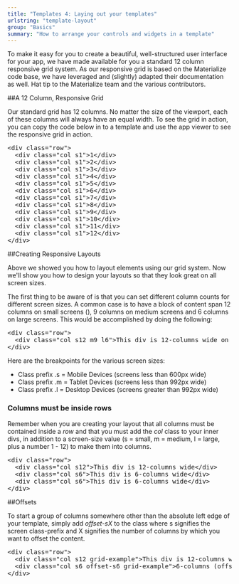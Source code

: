 ```yaml
---
title: "Templates 4: Laying out your templates"
urlstring: "template-layout"
group: "Basics"
summary: "How to arrange your controls and widgets in a template"
---
```




To make it easy for you to create a beautiful, well-structured user interface for your app, we have made available for you a standard 12 column responsive grid system. As our responsive grid is based on the Materialize code base, we have leveraged and (slightly) adapted their documentation as well. Hat tip to the Materialize team and the various contributors.

##A 12 Column, Responsive Grid

Our standard grid has 12 columns. No matter the size of the viewport, each of these columns will always have an equal width. To see the grid in action, you can copy the code below in to a template and use the app viewer to see the responsive grid in action.

<pre>
&lt;div class="row"&gt;
  &lt;div class="col s1"&gt;1&lt;/div&gt;
  &lt;div class="col s1"&gt;2&lt;/div&gt;
  &lt;div class="col s1"&gt;3&lt;/div&gt;
  &lt;div class="col s1"&gt;4&lt;/div&gt;
  &lt;div class="col s1"&gt;5&lt;/div&gt;
  &lt;div class="col s1"&gt;6&lt;/div&gt;
  &lt;div class="col s1"&gt;7&lt;/div&gt;
  &lt;div class="col s1"&gt;8&lt;/div&gt;
  &lt;div class="col s1"&gt;9&lt;/div&gt;
  &lt;div class="col s1"&gt;10&lt;/div&gt;
  &lt;div class="col s1"&gt;11&lt;/div&gt;
  &lt;div class="col s1"&gt;12&lt;/div&gt;
&lt;/div&gt;
</pre>

##Creating Responsive Layouts

Above we showed you how to layout elements using our grid system. Now we'll show you how to design your layouts so that they look great on all screen sizes.

The first thing to be aware of is that you can set different column counts for different screen sizes. A common case is to have a block of content span 12 columns on small screens (), 9 columns on medium screens and 6 columns on large screens. This would be accomplished by doing the following:

<pre>
&lt;div class="row"&gt;
  &lt;div class="col s12 m9 l6"&gt;This div is 12-columns wide on small screens, 9 columns wide on medium screens, and 6 columns wide on large screens.&lt;/div&gt;
&lt;/div&gt;
</pre>

Here are the breakpoints for the various screen sizes:

* Class prefix .s = Mobile Devices (screens less than 600px wide)
* Class prefix .m = Tablet Devices (screens less than 992px wide)
* Class prefix .l = Desktop Devices (screens greater than 992px wide)

### Columns must be inside rows
Remember when you are creating your layout that all columns must be contained inside a _row_ and that you must add the _col_ class to your inner divs, in addition to a screen-size value (s = small, m = medium, l = large, plus a number 1 - 12) to make them into columns.

<pre>
&lt;div class="row"&gt;
  &lt;div class="col s12"&gt;This div is 12-columns wide&lt;/div&gt;
  &lt;div class="col s6"&gt;This div is 6-columns wide&lt;/div&gt;
  &lt;div class="col s6"&gt;This div is 6-columns wide&lt;/div&gt;
&lt;/div&gt;
</pre>

##Offsets

To start a group of columns somewhere other than the absolute left edge of your template, simply add _offset-sX_ to the class where s signifies the screen class-prefix and X signifies the number of columns by which you want to offset the content.

<pre>
&lt;div class="row"&gt;
  &lt;div class="col s12 grid-example"&gt;This div is 12-columns wide on all screen sizes&lt;/div&gt;
  &lt;div class="col s6 offset-s6 grid-example"&gt;6-columns (offset-by-6)&lt;/div&gt;
&lt;/div&gt;
</pre>
